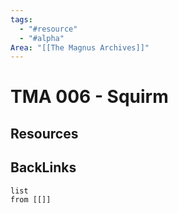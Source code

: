 ```yaml
---
tags:
  - "#resource"
  - "#alpha"
Area: "[[The Magnus Archives]]"
---
```


# TMA 006 - Squirm


## Resources


## BackLinks

```dataview
list
from [[]]
```

